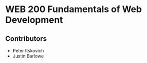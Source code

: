 <h1>WEB 200 Fundamentals of Web Development</h1>
<h2>Contributors</h2>
    <ul>
        <li>Peter Itskovich</li>
        <li>Justin Barlowe</li>
    </ul>
